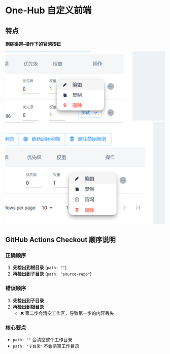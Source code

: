 # One-Hub 自定义前端

## 特点

**删除渠道-操作下的官网按钮**

![img.png](img/new.png)
![img_1.png](img/old.png)

## GitHub Actions Checkout 顺序说明

### 正确顺序

1. **先检出到根目录** (`path: ""`)
2. **再检出到子目录** (`path: "source-repo"`)

### 错误顺序

1. **先检出到子目录**
2. **再检出到根目录**
    - ❌ 第二步会清空工作区，导致第一步的内容丢失

### 核心要点

- `path: ""` 会清空整个工作目录
- `path: "子目录"` 不会清空工作目录
